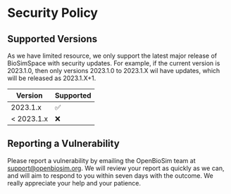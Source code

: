 # Security Policy

## Supported Versions

As we have limited resource, we only support the latest major release
of BioSimSpace with security updates. For example, if the current version
is 2023.1.0, then only versions 2023.1.0 to 2023.1.X wil have updates,
which will be released as 2023.1.X+1.

| Version | Supported          |
| ------- | ------------------ |
| 2023.1.x | :white_check_mark: |
| < 2023.1.x| :x:                |

## Reporting a Vulnerability

Please report a vulnerability by emailing the OpenBioSim
team at support@openbiosim.org. We will review your report as quickly
as we can, and will aim to respond to you within seven days with
the outcome. We really appreciate your help and your patience.
